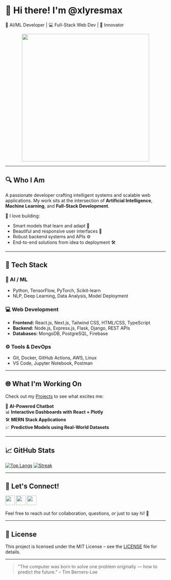 # 👋 Hi there! I'm @xlyresmax  
🧠 AI/ML Developer | 💻 Full-Stack Web Dev | 🚀 Innovator  

<div align="center">
  <img src="https://media.giphy.com/media/3o6Zt481isNVuQI1l6/giphy.gif"  width="400" />
</div>

---

## 🔍 Who I Am

A passionate developer crafting intelligent systems and scalable web applications. My work sits at the intersection of **Artificial Intelligence**, **Machine Learning**, and **Full-Stack Development**.

🔧 I love building:
- Smart models that learn and adapt 🤖
- Beautiful and responsive user interfaces 💅
- Robust backend systems and APIs ⚙️
- End-to-end solutions from idea to deployment 🛠️

---

## 🧰 Tech Stack

### 🤖 AI / ML
- Python, TensorFlow, PyTorch, Scikit-learn
- NLP, Deep Learning, Data Analysis, Model Deployment

### 💻 Web Development
- **Frontend:** React.js, Next.js, Tailwind CSS, HTML/CSS, TypeScript
- **Backend:** Node.js, Express.js, Flask, Django, REST APIs
- **Databases:** MongoDB, PostgreSQL, Firebase

### ⚙️ Tools & DevOps
- Git, Docker, GitHub Actions, AWS, Linux
- VS Code, Jupyter Notebook, Postman

---

## 🌐 What I'm Working On

Check out my [Projects](https://github.com/xlyresmax?tab=repositories) to see what excites me:

🚀 **AI-Powered Chatbot**  
📊 **Interactive Dashboards with React + Plotly**  
🛠️ **MERN Stack Applications**  
📈 **Predictive Models using Real-World Datasets**

---

## 📈 GitHub Stats 

[![Top Langs](https://github-readme-stats.vercel.app/api/top-langs/?username=xlyresmax&show_icons=true&theme=radical)](https://github.com/anuraghazra/github-readme-stats)
[![Streak](https://streak-stats.demolab.com?user=xlyresmax&theme=one-dark)](https://git.io/streak-stats)

---

## 📢 Let's Connect! 

<a href="https://github.com/xlyresmax"  target="_blank"><img src="https://img.icons8.com/glyph-neue/48/ffffff/github.png"  width="30"/></a>
<a href="https://linkedin.com/in/shadyxlyres"  target="_blank"><img src="https://img.icons8.com/glyph-neue/48/ffffff/linkedin.png"  width="30"/></a>
<a href="mailto:xlyresplays.com" target="_blank"><img src="https://img.icons8.com/glyph-neue/48/ffffff/email.png"  width="30"/></a>

Feel free to reach out for collaboration, questions, or just to say hi! 👋

---

## 📜 License

This project is licensed under the MIT License – see the [LICENSE](LICENSE) file for details.

---

> "The computer was born to solve one problem originally — how to predict the future." – Tim Berners-Lee
